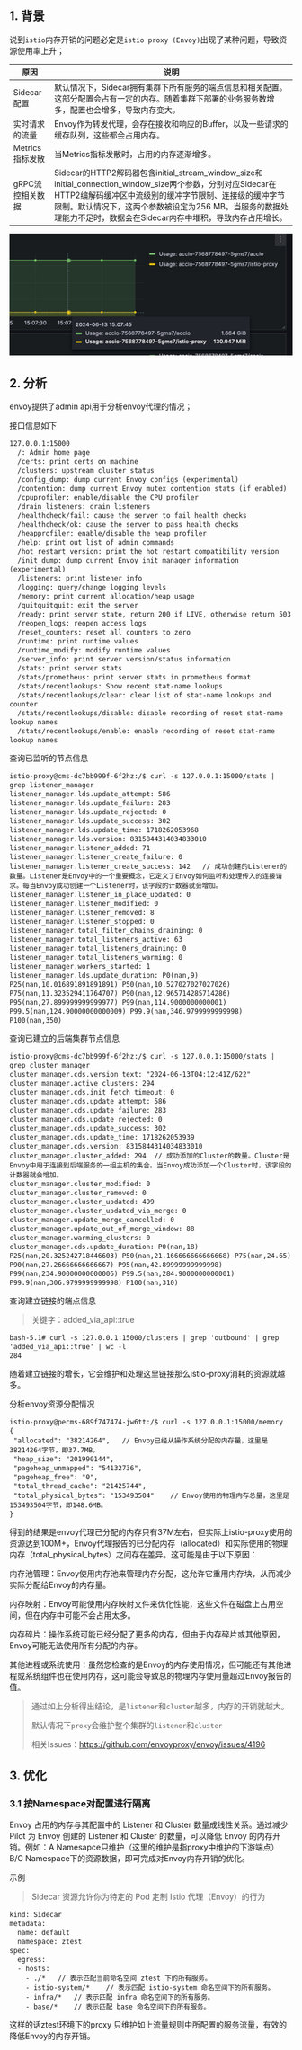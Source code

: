 ## 1. 背景
说到`istio`内存开销的问题必定是`istio proxy (Envoy)`出现了某种问题，导致资源使用率上升；

| 原因	    | 说明       |
| -------- |----------|
| Sidecar配置	|默认情况下，Sidecar拥有集群下所有服务的端点信息和相关配置。这部分配置会占有一定的内存。随着集群下部署的业务服务数增多，配置也会增多，导致内存变大。|
|实时请求的流量	|Envoy作为转发代理，会存在接收和响应的Buffer，以及一些请求的缓存队列，这些都会占用内存。|
|Metrics指标发散	|当Metrics指标发散时，占用的内存逐渐增多。|
|gRPC流控相关数据	|Sidecar的HTTP2解码器包含initial_stream_window_size和initial_connection_window_size两个参数，分别对应Sidecar在HTTP2编解码缓冲区中流级别的缓冲字节限制、连接级的缓冲字节限制。默认情况下，这两个参数被设定为256 MB。当服务的数据处理能力不足时，数据会在Sidecar内存中堆积，导致内存占用增长。|


![img.png](image/img.png)

## 2. 分析
envoy提供了admin api用于分析envoy代理的情况；

接口信息如下

```
127.0.0.1:15000
  /: Admin home page
  /certs: print certs on machine
  /clusters: upstream cluster status
  /config_dump: dump current Envoy configs (experimental)
  /contention: dump current Envoy mutex contention stats (if enabled)
  /cpuprofiler: enable/disable the CPU profiler
  /drain_listeners: drain listeners
  /healthcheck/fail: cause the server to fail health checks
  /healthcheck/ok: cause the server to pass health checks
  /heapprofiler: enable/disable the heap profiler
  /help: print out list of admin commands
  /hot_restart_version: print the hot restart compatibility version
  /init_dump: dump current Envoy init manager information (experimental)
  /listeners: print listener info
  /logging: query/change logging levels
  /memory: print current allocation/heap usage
  /quitquitquit: exit the server
  /ready: print server state, return 200 if LIVE, otherwise return 503
  /reopen_logs: reopen access logs
  /reset_counters: reset all counters to zero
  /runtime: print runtime values
  /runtime_modify: modify runtime values
  /server_info: print server version/status information
  /stats: print server stats
  /stats/prometheus: print server stats in prometheus format
  /stats/recentlookups: Show recent stat-name lookups
  /stats/recentlookups/clear: clear list of stat-name lookups and counter
  /stats/recentlookups/disable: disable recording of reset stat-name lookup names
  /stats/recentlookups/enable: enable recording of reset stat-name lookup names
```
查询已监听的节点信息
``` 
istio-proxy@cms-dc7bb999f-6f2hz:/$ curl -s 127.0.0.1:15000/stats | grep listener_manager
listener_manager.lds.update_attempt: 586
listener_manager.lds.update_failure: 283
listener_manager.lds.update_rejected: 0
listener_manager.lds.update_success: 302
listener_manager.lds.update_time: 1718262053968
listener_manager.lds.version: 8315844314034833010
listener_manager.listener_added: 71
listener_manager.listener_create_failure: 0
listener_manager.listener_create_success: 142   // 成功创建的Listener的数量。Listener是Envoy中的一个重要概念，它定义了Envoy如何监听和处理传入的连接请求。每当Envoy成功创建一个Listener时，该字段的计数器就会增加。
listener_manager.listener_in_place_updated: 0
listener_manager.listener_modified: 0
listener_manager.listener_removed: 8
listener_manager.listener_stopped: 0
listener_manager.total_filter_chains_draining: 0
listener_manager.total_listeners_active: 63
listener_manager.total_listeners_draining: 0
listener_manager.total_listeners_warming: 0
listener_manager.workers_started: 1
listener_manager.lds.update_duration: P0(nan,9) P25(nan,10.016891891891891) P50(nan,10.527027027027026) P75(nan,11.323529411764707) P90(nan,12.965714285714286) P95(nan,27.899999999999977) P99(nan,114.9000000000001) P99.5(nan,124.90000000000009) P99.9(nan,346.9799999999998) P100(nan,350)
```
查询已建立的后端集群节点信息
``` 
istio-proxy@cms-dc7bb999f-6f2hz:/$ curl -s 127.0.0.1:15000/stats | grep cluster_manager
cluster_manager.cds.version_text: "2024-06-13T04:12:41Z/622"
cluster_manager.active_clusters: 294
cluster_manager.cds.init_fetch_timeout: 0
cluster_manager.cds.update_attempt: 586
cluster_manager.cds.update_failure: 283
cluster_manager.cds.update_rejected: 0
cluster_manager.cds.update_success: 302
cluster_manager.cds.update_time: 1718262053939
cluster_manager.cds.version: 8315844314034833010
cluster_manager.cluster_added: 294  // 成功添加的Cluster的数量。Cluster是Envoy中用于连接到后端服务的一组主机的集合。当Envoy成功添加一个Cluster时，该字段的计数器就会增加。
cluster_manager.cluster_modified: 0
cluster_manager.cluster_removed: 0
cluster_manager.cluster_updated: 499
cluster_manager.cluster_updated_via_merge: 0
cluster_manager.update_merge_cancelled: 0
cluster_manager.update_out_of_merge_window: 88
cluster_manager.warming_clusters: 0
cluster_manager.cds.update_duration: P0(nan,18) P25(nan,20.325242718446603) P50(nan,21.166666666666668) P75(nan,24.65) P90(nan,27.26666666666667) P95(nan,42.89999999999998) P99(nan,234.90000000000006) P99.5(nan,284.9000000000001) P99.9(nan,306.9799999999998) P100(nan,310)
```

查询建立链接的端点信息
> 关键字：added_via_api::true
```
bash-5.1# curl -s 127.0.0.1:15000/clusters | grep 'outbound' | grep 'added_via_api::true' | wc -l
284
```
随着建立链接的增长，它会维护和处理这里链接那么istio-proxy消耗的资源就越多。

分析envoy资源分配情况
``` 
istio-proxy@pecms-689f747474-jw6tt:/$ curl -s 127.0.0.1:15000/memory
{
 "allocated": "38214264",   // Envoy已经从操作系统分配的内存量，这里是38214264字节，即37.7MB。
 "heap_size": "201990144",
 "pageheap_unmapped": "54132736",
 "pageheap_free": "0",
 "total_thread_cache": "21425744",
 "total_physical_bytes": "153493504"    // Envoy使用的物理内存总量，这里是153493504字节，即148.6MB。
}
```
得到的结果是envoy代理已分配的内存只有37M左右，但实际上istio-proxy使用的资源达到100M+，Envoy代理报告的已分配内存（allocated）和实际使用的物理内存（total_physical_bytes）之间存在差异。这可能是由于以下原因：

内存池管理：Envoy使用内存池来管理内存分配，这允许它重用内存块，从而减少实际分配给Envoy的内存量。

内存映射：Envoy可能使用内存映射文件来优化性能，这些文件在磁盘上占用空间，但在内存中可能不会占用太多。

内存碎片：操作系统可能已经分配了更多的内存，但由于内存碎片或其他原因，Envoy可能无法使用所有分配的内存。

其他进程或系统使用：虽然您检查的是Envoy的内存使用情况，但可能还有其他进程或系统组件也在使用内存，这可能会导致总的物理内存使用量超过Envoy报告的值。

> 通过如上分析得出结论，是`listener`和`cluster`越多，内存的开销就越大。 
> 
> 默认情况下`proxy`会维护整个集群的`listener`和`cluster`
> 
> 相关Issues：https://github.com/envoyproxy/envoy/issues/4196

## 3. 优化
### 3.1 按Namespace对配置进行隔离
Envoy 占用的内存与其配置中的 Listener 和 Cluster 数量成线性关系。通过减少 Pilot 为 Envoy 创建的 Listener 和 Cluster 的数量，可以降低 Envoy 的内存开销。例如：A Namesapce只维护（这里的维护是指proxy中维护的下游端点） B/C Namespace下的资源数据，即可完成对Envoy内存开销的优化。

示例
> Sidecar 资源允许你为特定的 Pod 定制 Istio 代理（Envoy）的行为
``` apiVersion: networking.istio.io/v1beta1
kind: Sidecar
metadata:
  name: default
  namespace: ztest
spec:
  egress:
  - hosts:
    - ./*   // 表示匹配当前命名空间 ztest 下的所有服务。
    - istio-system/*    // 表示匹配 istio-system 命名空间下的所有服务。
    - infra/*   // 表示匹配 infra 命名空间下的所有服务。
    - base/*    // 表示匹配 base 命名空间下的所有服务。
```
这样的话ztest环境下的proxy 只维护如上流量规则中所配置的服务流量，有效的降低Envoy的内存开销。
